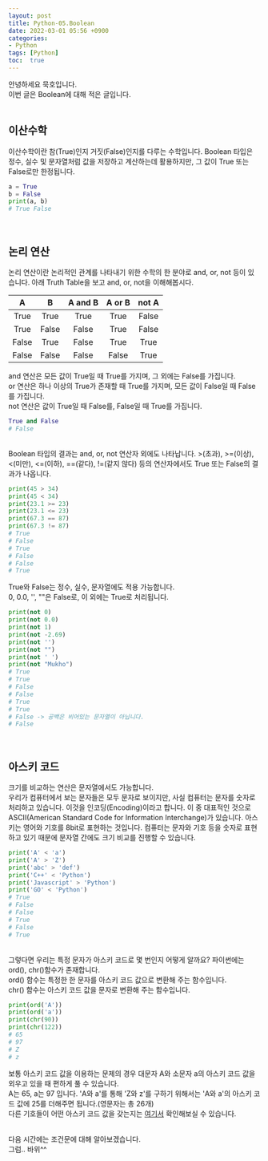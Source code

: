 ```yaml
---
layout: post
title: Python-05.Boolean
date: 2022-03-01 05:56 +0900
categories:
- Python
tags: [Python]
toc:  true
---
```


안녕하세요 묵호입니다.<br>
이번 글은 Boolean에 대해 적은 글입니다.<br><br>

## 이산수학<br>
이산수학이란 참(True)인지 거짓(False)인지를 다루는 수학입니다. Boolean 타입은 정수, 실수 및 문자열처럼 값을 저장하고 계산하는데 활용하지만, 그 값이 True 또는 False로만 한정됩니다.

```Python
a = True
b = False
print(a, b)
# True False
```
<br>

## 논리 연산<br>
논리 연산이란 논리적인 관계를 나타내기 위한 수학의 한 분야로 and, or, not 등이 있습니다. 아래 Truth Table을 보고 and, or, not을 이해해봅시다.

| A | B | A and B | A or B | not A |
| :---: | :---: | :---: | :---: | :---: |
| True | True | True | True | False |
| True | False | False | True | False |
| False | True | False | True | True |
| False | False | False | False | True |

and 연산은 모든 값이 True일 때 True를 가지며, 그 외에는 False를 가집니다.<br>
or 연산은 하나 이상의 True가 존재할 때 True를 가지며, 모든 값이 False일 때 False를 가집니다.<br>
not 연산은 값이 True일 때 False를, False일 때 True를 가집니다.

```python
True and False
# False
```
<br>
Boolean 타입의 결과는 and, or, not 연산자 외에도 나타납니다. >(초과), >=(이상), <(미만), <=(이하), ==(같다), !=(같지 않다) 등의 연산자에서도 True 또는 False의 결과가 나옵니다.

```python
print(45 > 34)
print(45 < 34)
print(23.1 >= 23)
print(23.1 <= 23)
print(67.3 == 87)
print(67.3 != 87)
# True
# False
# True
# False
# False
# True
```

True와 False는 정수, 실수, 문자열에도 적용 가능합니다.<br>
0, 0.0, '', ""은 False로, 이 외에는 True로 처리됩니다.

```python
print(not 0)
print(not 0.0)
print(not 1)
print(not -2.69)
print(not '')
print(not "")
print(not ' ')
print(not "Mukho")
# True
# True
# False
# False
# True
# True
# False -> 공백은 비어있는 문자열이 아닙니다.
# False
```
<br>

## 아스키 코드<br>
크기를 비교하는 연산은 문자열에서도 가능합니다.<br>
우리가 컴퓨터에서 보는 문자들은 모두 문자로 보이지만, 사실 컴퓨터는 문자를 숫자로 처리하고 있습니다. 이것을 인코딩(Encoding)이라고 합니다. 이 중 대표적인 것으로 ASCII(American Standard Code for Information Interchange)가 있습니다. 아스키는 영어와 기호를 8bit로 표현하는 것입니다. 컴퓨터는 문자와 기호 등을 숫자로 표현하고 있기 때문에 문자열 간에도 크기 비교를 진행할 수 있습니다.

```python
print('A' < 'a')
print('A' > 'Z')
print('abc' > 'def')
print('C++' < 'Python')
print('Javascript' > 'Python')
print('GO' < 'Python')
# True
# False
# False
# True
# False
# True
```
<br>
그렇다면 우리는 특정 문자가 아스키 코드로 몇 번인지 어떻게 알까요? 파이썬에는 ord(), chr()함수가 존재합니다.<br>
ord() 함수는 특정한 한 문자를 아스키 코드 값으로 변환해 주는 함수입니다.<br>
chr() 함수는 아스키 코드 값을 문자로 변환해 주는 함수입니다.<br>

```python
print(ord('A'))
print(ord('a'))
print(chr(90))
print(chr(122))
# 65
# 97
# Z
# z
```
보통 아스키 코드 값을 이용하는 문제의 경우 대문자 A와 소문자 a의 아스키 코드 값을 외우고 있을 때 편하게 풀 수 있습니다.<br>
A는 65, a는 97 입니다. 'A와 a'를 통해 'Z와 z'를 구하기 위해서는 'A와 a'의 아스키 코드 값에 25를 더해주면 됩니다.(영문자는 총 26개)<br>
다른 기호들이 어떤 아스키 코드 값을 갖는지는 [여기서](https://www.ascii-code.com/) 확인해보실 수 있습니다.<br><br>

다음 시간에는 조건문에 대해 알아보겠습니다.<br>
그럼.. 바위^^<br>